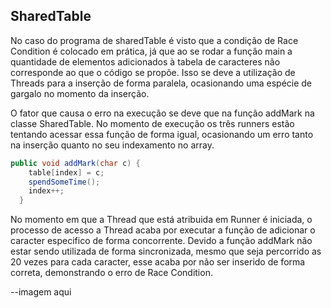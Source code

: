 ## SharedTable
No caso do programa de sharedTable é visto que a condição de Race Condition é colocado em prática, já que ao se rodar a função main a quantidade de elementos adicionados à tabela de caracteres não corresponde ao que o código se propõe. Isso se deve a utilização de Threads para a inserção de forma paralela, ocasionando uma espécie de gargalo no momento da inserção.

O fator que causa o erro na execução se deve que na função addMark na classe SharedTable. No momento de execução os três runners estão tentando acessar essa função de forma igual, ocasionando um erro tanto na inserção quanto no seu indexamento no array.

```java
public void addMark(char c) {
    table[index] = c;
    spendSomeTime();
    index++;
  }
```
No momento em que a Thread que está atribuida em Runner é iniciada, o processo de acesso a Thread acaba por executar a função de adicionar o caracter especifico de forma concorrente. Devido a função addMark não estar sendo utilizada de forma sincronizada, mesmo que seja percorrido as 20 vezes para cada caracter, esse acaba por não ser inserido de forma correta, demonstrando o erro de Race Condition.

--imagem aqui



